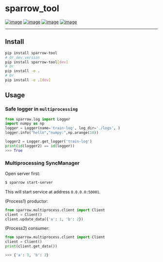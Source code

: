 # sparrow_tool
[![image](https://img.shields.io/badge/Pypi-0.6.4-green.svg)](https://pypi.org/project/sparrow_tool)
[![image](https://img.shields.io/badge/python-3.6+-blue.svg)](https://www.python.org/)
[![image](https://img.shields.io/badge/license-MIT-blue.svg)](LICENSE)
[![image](https://img.shields.io/badge/author-kunyuan-orange.svg?style=flat-square&logo=appveyor)](https://github.com/beidongjiedeguang)


-------------------------
## Install
```bash
pip install sparrow-tool
# Or dev version
pip install sparrow-tool[dev]
# Or
pip install -e .
# Or
pip install -e .[dev]
```


## Usage

### Safe logger in `multiprocessing`
```python
from sparrow.log import Logger
import numpy as np
logger = Logger(name='train-log', log_dir='./logs', )
logger.info("hello","numpy:",np.arange(10))

logger2 = Logger.get_logger('train-log')
print(id(logger2) == id(logger))
>>> True
```

### Multiprocessing SyncManager

Open server first:
```bash
$ sparrow start-server
```
This will start service at address `0.0.0.0:50001`.

(Process1) productor:
```python
from sparrow.multiprocess.client import Client
client = Client()
client.update_data({'a': 1, 'b': 2})
```

(Process2) consumer:
```python
from sparrow.multiprocess.client import Client
client = Client()
print(client.get_data())

>>> {'a': 1, 'b': 2}
```
